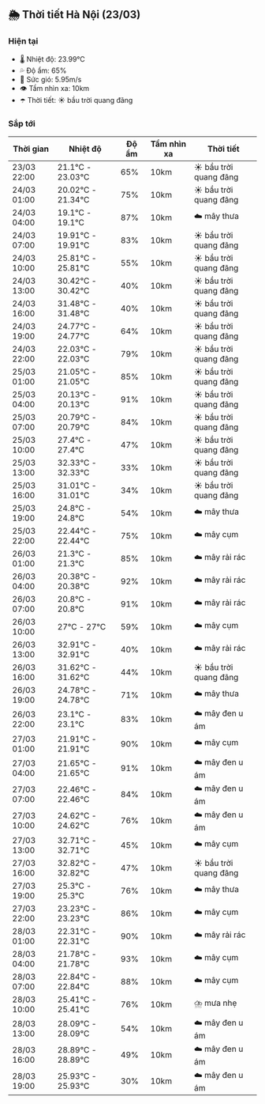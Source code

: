 ## 🌦️ Thời tiết Hà Nội (23/03)

### Hiện tại

- 🌡️ Nhiệt độ: 23.99℃
- 💦 Độ ẩm: 65%
- 💨 Sức gió: 5.95m/s
- 👁️ Tầm nhìn xa: 10km
- ☂️ Thời tiết: ☀️ bầu trời quang đãng

### Sắp tới

| Thời gian | Nhiệt độ | Độ ẩm | Tầm nhìn xa | Thời tiết |
| --- | --- | --- | --- | --- |
| 23/03 22:00 | 21.1℃ - 23.03℃ | 65% | 10km | ☀️ bầu trời quang đãng |
| 24/03 01:00 | 20.02℃ - 21.34℃ | 75% | 10km | ☀️ bầu trời quang đãng |
| 24/03 04:00 | 19.1℃ - 19.1℃ | 87% | 10km | ☁️ mây thưa |
| 24/03 07:00 | 19.91℃ - 19.91℃ | 83% | 10km | ☀️ bầu trời quang đãng |
| 24/03 10:00 | 25.81℃ - 25.81℃ | 55% | 10km | ☀️ bầu trời quang đãng |
| 24/03 13:00 | 30.42℃ - 30.42℃ | 40% | 10km | ☀️ bầu trời quang đãng |
| 24/03 16:00 | 31.48℃ - 31.48℃ | 40% | 10km | ☀️ bầu trời quang đãng |
| 24/03 19:00 | 24.77℃ - 24.77℃ | 64% | 10km | ☀️ bầu trời quang đãng |
| 24/03 22:00 | 22.03℃ - 22.03℃ | 79% | 10km | ☀️ bầu trời quang đãng |
| 25/03 01:00 | 21.05℃ - 21.05℃ | 85% | 10km | ☀️ bầu trời quang đãng |
| 25/03 04:00 | 20.13℃ - 20.13℃ | 91% | 10km | ☀️ bầu trời quang đãng |
| 25/03 07:00 | 20.79℃ - 20.79℃ | 84% | 10km | ☀️ bầu trời quang đãng |
| 25/03 10:00 | 27.4℃ - 27.4℃ | 47% | 10km | ☀️ bầu trời quang đãng |
| 25/03 13:00 | 32.33℃ - 32.33℃ | 33% | 10km | ☀️ bầu trời quang đãng |
| 25/03 16:00 | 31.01℃ - 31.01℃ | 34% | 10km | ☀️ bầu trời quang đãng |
| 25/03 19:00 | 24.8℃ - 24.8℃ | 54% | 10km | ☁️ mây thưa |
| 25/03 22:00 | 22.44℃ - 22.44℃ | 75% | 10km | ☁️ mây cụm |
| 26/03 01:00 | 21.3℃ - 21.3℃ | 85% | 10km | ☁️ mây rải rác |
| 26/03 04:00 | 20.38℃ - 20.38℃ | 92% | 10km | ☁️ mây rải rác |
| 26/03 07:00 | 20.8℃ - 20.8℃ | 91% | 10km | ☁️ mây rải rác |
| 26/03 10:00 | 27℃ - 27℃ | 59% | 10km | ☁️ mây cụm |
| 26/03 13:00 | 32.91℃ - 32.91℃ | 40% | 10km | ☁️ mây rải rác |
| 26/03 16:00 | 31.62℃ - 31.62℃ | 44% | 10km | ☀️ bầu trời quang đãng |
| 26/03 19:00 | 24.78℃ - 24.78℃ | 71% | 10km | ☁️ mây thưa |
| 26/03 22:00 | 23.1℃ - 23.1℃ | 83% | 10km | ☁️ mây đen u ám |
| 27/03 01:00 | 21.91℃ - 21.91℃ | 90% | 10km | ☁️ mây cụm |
| 27/03 04:00 | 21.65℃ - 21.65℃ | 91% | 10km | ☁️ mây đen u ám |
| 27/03 07:00 | 22.46℃ - 22.46℃ | 84% | 10km | ☁️ mây đen u ám |
| 27/03 10:00 | 24.62℃ - 24.62℃ | 76% | 10km | ☁️ mây đen u ám |
| 27/03 13:00 | 32.71℃ - 32.71℃ | 45% | 10km | ☁️ mây cụm |
| 27/03 16:00 | 32.82℃ - 32.82℃ | 47% | 10km | ☀️ bầu trời quang đãng |
| 27/03 19:00 | 25.3℃ - 25.3℃ | 76% | 10km | ☁️ mây thưa |
| 27/03 22:00 | 23.23℃ - 23.23℃ | 86% | 10km | ☁️ mây cụm |
| 28/03 01:00 | 22.31℃ - 22.31℃ | 90% | 10km | ☁️ mây rải rác |
| 28/03 04:00 | 21.78℃ - 21.78℃ | 93% | 10km | ☁️ mây cụm |
| 28/03 07:00 | 22.84℃ - 22.84℃ | 88% | 10km | ☁️ mây cụm |
| 28/03 10:00 | 25.41℃ - 25.41℃ | 76% | 10km | ⛈️ mưa nhẹ |
| 28/03 13:00 | 28.09℃ - 28.09℃ | 54% | 10km | ☁️ mây đen u ám |
| 28/03 16:00 | 28.89℃ - 28.89℃ | 49% | 10km | ☁️ mây đen u ám |
| 28/03 19:00 | 25.93℃ - 25.93℃ | 30% | 10km | ☁️ mây đen u ám |
